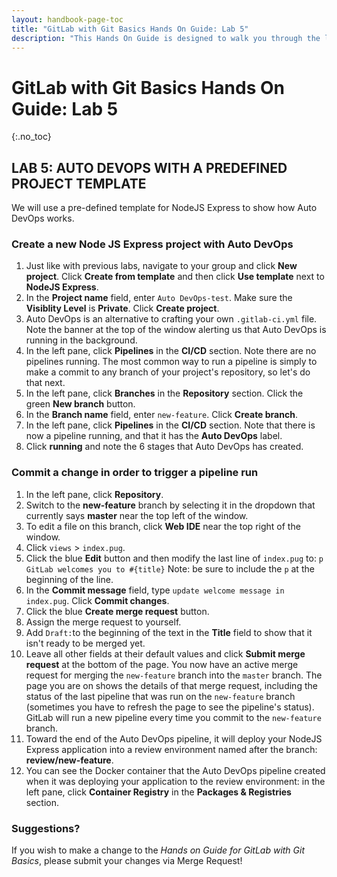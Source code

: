 ```yaml
---
layout: handbook-page-toc
title: "GitLab with Git Basics Hands On Guide: Lab 5"
description: "This Hands On Guide is designed to walk you through the lab exercises used in the GitLab with Git Basics course."
---
```

# GitLab with Git Basics Hands On Guide: Lab 5
{:.no_toc}

## LAB 5: AUTO DEVOPS WITH A PREDEFINED PROJECT TEMPLATE

We will use a pre-defined template for NodeJS Express to show how Auto DevOps works.

### Create a new Node JS Express project with Auto DevOps
1. Just like with previous labs, navigate to your group and click **New project**. Click **Create from template** and then click **Use template** next to **NodeJS Express**.
2. In the **Project name** field, enter `Auto DevOps-test`. Make sure the **Visiblity Level** is **Private**. Click **Create project**.
3. Auto DevOps is an alternative to crafting your own `.gitlab-ci.yml` file. Note the banner at the top of the window alerting us that Auto DevOps is running in the background.
4. In the left pane, click **Pipelines** in the **CI/CD** section. Note there are no pipelines running. The most common way to run a pipeline is simply to make a commit to any branch of your project's repository, so let's do that next.
5. In the left pane, click **Branches** in the **Repository** section. Click the green **New branch** button.
6. In the **Branch name** field, enter `new-feature`. Click **Create branch**.
7. In the left pane, click **Pipelines** in the **CI/CD** section. Note that there is now a pipeline running, and that it has the **Auto DevOps** label.
8. Click **running** and note the 6 stages that Auto DevOps has created.

### Commit a change in order to trigger a pipeline run
1. In the left pane, click **Repository**.
2. Switch to the **new-feature** branch by selecting it in the dropdown that currently says **master** near the top left of the window.
3. To edit a file on this branch, click **Web IDE** near the top right of the window.
4. Click `views` > `index.pug`.
5. Click the blue **Edit** button and then modify the last line of `index.pug` to: `p GitLab welcomes you to #{title}` Note: be sure to include the `p` at the beginning of the line.
6. In the **Commit message** field, type `update welcome message in index.pug`. Click **Commit changes**.
7. Click the blue **Create merge request** button.
8. Assign the merge request to yourself.
9. Add `Draft:`to the beginning of the text in the **Title** field to show that it isn't ready to be merged yet.
10. Leave all other fields at their default values and click **Submit merge request** at the bottom of the page. You now have an active merge request for merging the `new-feature` branch into the `master` branch. The page you are on shows the details of that merge request, including the status of the last pipeline that was run on the `new-feature` branch (sometimes you have to refresh the page to see the pipeline's status). GitLab will run a new pipeline every time you commit to the `new-feature` branch.
11. Toward the end of the Auto DevOps pipeline, it will deploy your NodeJS Express application into a review environment named after the branch: **review/new-feature**.
12. You can see the Docker container that the Auto DevOps pipeline created when it was deploying your application to the review environment: in the left pane, click **Container Registry** in the **Packages & Registries** section.

### Suggestions?

If you wish to make a change to the *Hands on Guide for GitLab with Git Basics*, please submit your changes via Merge Request!
